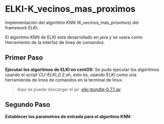 # ELKI-K_vecinos_mas_proximos
Implementación del algoritmo KNN (K_vecinos_más_próximos) del framework ELKI.

El algoritmo KNN de ELKI esta desarrollado en java y se usara como Herramiento de la interfaz de linea de comandos.

## Primer Paso

**Ejecutar los algoritmos de ELKI en centOS:** Se pudo ejecutar los algoritmos usando el script *CLI-ELKI_0.2.sh*, esto es, usando ELKI como una herramienda de linea de comandos en la terminal de linux.

> Aquí se puede descargar el jar: [elki-bundle-0.7.1.jar](https://elki-project.github.io/releases/release0.7.1/elki-bundle-0.7.1.jar).

## Segundo Paso

**Establecer los parametros de entrada para el algoritmo KNN:**



